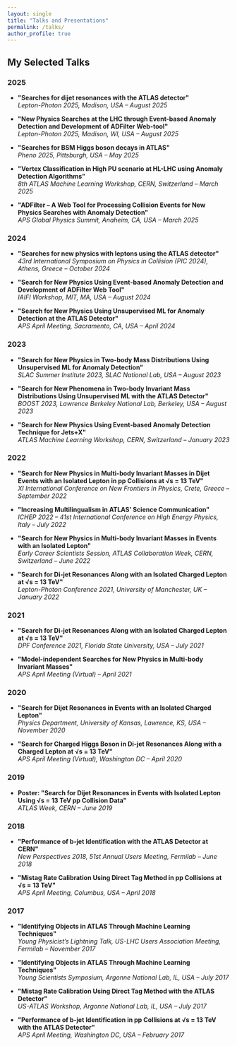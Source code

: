 ```yaml
---
layout: single
title: "Talks and Presentations"
permalink: /talks/
author_profile: true
---
```


## My Selected Talks

### 2025

- **"Searches for dijet resonances with the ATLAS detector"**  
  *Lepton-Photon 2025, Madison, USA – August 2025*

- **"New Physics Searches at the LHC through Event-based Anomaly Detection and Development of ADFilter Web-tool"**  
  *Lepton-Photon 2025, Madison, WI, USA – August 2025*

- **"Searches for BSM Higgs boson decays in ATLAS"**  
  *Pheno 2025, Pittsburgh, USA – May 2025*

- **"Vertex Classification in High PU scenario at HL-LHC using Anomaly Detection Algorithms"**  
  *8th ATLAS Machine Learning Workshop, CERN, Switzerland – March 2025*

- **"ADFilter – A Web Tool for Processing Collision Events for New Physics Searches with Anomaly Detection"**  
  *APS Global Physics Summit, Anaheim, CA, USA – March 2025*

### 2024

- **"Searches for new physics with leptons using the ATLAS detector"**  
  *43rd International Symposium on Physics in Collision (PIC 2024), Athens, Greece – October 2024*

- **"Search for New Physics Using Event-based Anomaly Detection and Development of ADFilter Web Tool"**  
  *IAIFI Workshop, MIT, MA, USA – August 2024*

- **"Search for New Physics Using Unsupervised ML for Anomaly Detection at the ATLAS Detector"**  
  *APS April Meeting, Sacramento, CA, USA – April 2024*

### 2023

- **"Search for New Physics in Two-body Mass Distributions Using Unsupervised ML for Anomaly Detection"**  
  *SLAC Summer Institute 2023, SLAC National Lab, USA – August 2023*

- **"Search for New Phenomena in Two-body Invariant Mass Distributions Using Unsupervised ML with the ATLAS Detector"**  
  *BOOST 2023, Lawrence Berkeley National Lab, Berkeley, USA – August 2023*

- **"Search for New Physics Using Event-based Anomaly Detection Technique for Jets+X"**  
  *ATLAS Machine Learning Workshop, CERN, Switzerland – January 2023*

### 2022

- **"Search for New Physics in Multi-body Invariant Masses in Dijet Events with an Isolated Lepton in pp Collisions at √s = 13 TeV"**  
  *XI International Conference on New Frontiers in Physics, Crete, Greece – September 2022*

- **"Increasing Multilingualism in ATLAS’ Science Communication"**  
  *ICHEP 2022 – 41st International Conference on High Energy Physics, Italy – July 2022*

- **"Search for New Physics in Multi-body Invariant Masses in Events with an Isolated Lepton"**  
  *Early Career Scientists Session, ATLAS Collaboration Week, CERN, Switzerland – June 2022*

- **"Search for Di-jet Resonances Along with an Isolated Charged Lepton at √s = 13 TeV"**  
  *Lepton-Photon Conference 2021, University of Manchester, UK – January 2022*

### 2021

- **"Search for Di-jet Resonances Along with an Isolated Charged Lepton at √s = 13 TeV"**  
  *DPF Conference 2021, Florida State University, USA – July 2021*

- **"Model-independent Searches for New Physics in Multi-body Invariant Masses"**  
  *APS April Meeting (Virtual) – April 2021*

### 2020

- **"Search for Dijet Resonances in Events with an Isolated Charged Lepton"**  
  *Physics Department, University of Kansas, Lawrence, KS, USA – November 2020*

- **"Search for Charged Higgs Boson in Di-jet Resonances Along with a Charged Lepton at √s = 13 TeV"**  
  *APS April Meeting (Virtual), Washington DC – April 2020*

### 2019

- **Poster: "Search for Dijet Resonances in Events with Isolated Lepton Using √s = 13 TeV pp Collision Data"**  
  *ATLAS Week, CERN – June 2019*

### 2018

- **"Performance of b-jet Identification with the ATLAS Detector at CERN"**  
  *New Perspectives 2018, 51st Annual Users Meeting, Fermilab – June 2018*

- **"Mistag Rate Calibration Using Direct Tag Method in pp Collisions at √s = 13 TeV"**  
  *APS April Meeting, Columbus, USA – April 2018*

### 2017

- **"Identifying Objects in ATLAS Through Machine Learning Techniques"**  
  *Young Physicist’s Lightning Talk, US-LHC Users Association Meeting, Fermilab – November 2017*

- **"Identifying Objects in ATLAS Through Machine Learning Techniques"**  
  *Young Scientists Symposium, Argonne National Lab, IL, USA – July 2017*

- **"Mistag Rate Calibration Using Direct Tag Method with the ATLAS Detector"**  
  *US-ATLAS Workshop, Argonne National Lab, IL, USA – July 2017*

- **"Performance of b-jet Identification in pp Collisions at √s = 13 TeV with the ATLAS Detector"**  
  *APS April Meeting, Washington DC, USA – February 2017*
